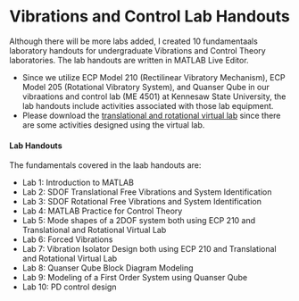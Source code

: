 # Vibrations and Control Lab Handouts
Although there will be more labs added, I created 10 fundamentaals laboratory handouts for undergraduate Vibrations and Control Theory laboratories. The lab handouts are written in MATLAB Live Editor.
- Since we utilize ECP Model 210 (Rectilinear Vibratory Mechanism), ECP Model 205 (Rotational Vibratory System), and Quanser Qube in our vibraations and control lab (ME 4501) at Kennesaw State University, the lab handouts include activities associated with those lab equipment.
- Please download the [translational and rotational virtual lab](https://www.mathworks.com/matlabcentral/fileexchange/111285-translational-and-rotational-vibrations-virtual-lab) since there are some activities designed using the virtual lab.

#### Lab Handouts
The fundamentals covered in the laab handouts are:
- Lab 1: Introduction to MATLAB
- Lab 2: SDOF Translational Free Vibrations and System Identification
- Lab 3: SDOF Rotational Free Vibrations and System Identification
- Lab 4: MATLAB Practice for Control Theory
- Lab 5: Mode shapes of a 2DOF system both using ECP 210 and Translational and Rotational Virtual Lab
- Lab 6: Forced Vibrations
- Lab 7: Vibration Isolator Design both using ECP 210 and Translational and Rotational Virtual Lab
- Lab 8: Quanser Qube Block Diagram Modeling
- Lab 9: Modeling of a First Order System using Quanser Qube
- Lab 10: PD control design 
